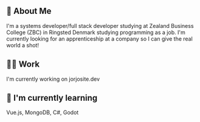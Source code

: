 ## 🚀 About Me
 I'm a systems developer/full stack developer studying at Zealand Business College (ZBC) in Ringsted Denmark studying programming as a job. I'm currently looking for an apprenticeship at a company so I can give the real world a shot!


## 👩‍💻 Work
 I'm currently working on jorjosite.dev

## 🧠 I'm currently learning
 Vue.js, MongoDB, C#, Godot

